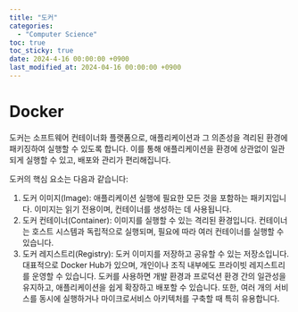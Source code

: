 ```yaml
---
title: "도커"
categories:
  - "Computer Science"
toc: true
toc_sticky: true
date: 2024-4-16 00:00:00 +0900
last_modified_at: 2024-04-16 00:00:00 +0900
---
```

# Docker

도커는 소프트웨어 컨테이너화 플랫폼으로, 애플리케이션과 그 의존성을 격리된 환경에 패키징하여 실행할 수 있도록 합니다. 이를 통해 애플리케이션을 환경에 상관없이 일관되게 실행할 수 있고, 배포와 관리가 편리해집니다.

도커의 핵심 요소는 다음과 같습니다:

1. 도커 이미지(Image): 애플리케이션 실행에 필요한 모든 것을 포함하는 패키지입니다. 이미지는 읽기 전용이며, 컨테이너를 생성하는 데 사용됩니다.
2. 도커 컨테이너(Container): 이미지를 실행할 수 있는 격리된 환경입니다. 컨테이너는 호스트 시스템과 독립적으로 실행되며, 필요에 따라 여러 컨테이너를 실행할 수 있습니다.
3. 도커 레지스트리(Registry): 도커 이미지를 저장하고 공유할 수 있는 저장소입니다. 대표적으로 Docker Hub가 있으며, 개인이나 조직 내부에도 프라이빗 레지스트리를 운영할 수 있습니다.
도커를 사용하면 개발 환경과 프로덕션 환경 간의 일관성을 유지하고, 애플리케이션을 쉽게 확장하고 배포할 수 있습니다. 또한, 여러 개의 서비스를 동시에 실행하거나 마이크로서비스 아키텍처를 구축할 때 특히 유용합니다.